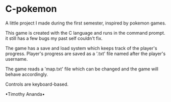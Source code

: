 # C-pokemon
A little project I made during the first semester, inspired by pokemon games.

This game is created with the C language and runs in the command prompt.
it still has a few bugs my past self couldn't fix.

The game has a save and load system which keeps track of the player's progress. 
Player's progress are saved as a '.txt' file named after the player's username.

The game reads a 'map.txt' file which can be changed and the game will behave accordingly.

Controls are keyboard-based.

•Timothy Ananda•